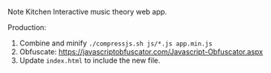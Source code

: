 Note Kitchen
Interactive music theory web app.

Production:
1. Combine and minify `./compressjs.sh js/*.js app.min.js`
2. Obfuscate: https://javascriptobfuscator.com/Javascript-Obfuscator.aspx
3. Update `index.html` to include the new file.
